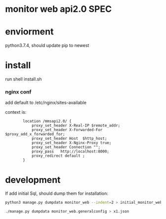 # monitor web api2.0 SPEC

# enviorment
python3.7.4, should update pip to newest

# install

run shell install.sh

### nginx conf

add default to /etc/nginx/sites-available

context is:
```
        location /mmsapi2.0/ {                                                                                                                                      
            proxy_set_header X-Real-IP $remote_addr;                                                                    
            proxy_set_header X-Forwarded-For $proxy_add_x_forwarded_for;                                                
            proxy_set_header Host  $http_host;                                                                          
            proxy_set_header X-Nginx-Proxy true;                                                                        
            proxy_set_header Connection "";                                                                             
            proxy_pass   http://localhost:8000;                                                                         
            proxy_redirect default ;                                                                                    
        }
```

# development
If add initial Sql, should dump them for installation:
```bash
python3 manage.py dumpdata monitor_web --indent=2 > initial_monitor_web.json
```

```bash
./manage.py dumpdata monitor_web.generalconfig > x1.json
```
